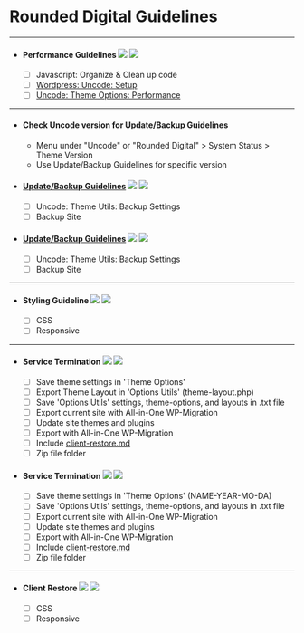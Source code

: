 # Rounded Digital Guidelines

---

- #### Performance Guidelines ![](https://img.shields.io/badge/Uncode-1.7.5-blue.svg) ![](https://img.shields.io/badge/Date-2018.03.05-brightgreen.svg)
  - [ ] Javascript: Organize & Clean up code
  - [ ] [Wordpress: Uncode: Setup](docs/wordpress-uncode-setup.md)
  - [ ] [Uncode: Theme Options: Performance](docs/performance.md)

---

- #### Check Uncode version for Update/Backup Guidelines
  - Menu under "Uncode" or "Rounded Digital" > System Status > Theme Version
  - Use Update/Backup Guidelines for specific version

- #### [Update/Backup Guidelines](docs/backup-142.md) ![](https://img.shields.io/badge/Uncode-1.4.2-blue.svg) ![](https://img.shields.io/badge/Date-2017.12.12-brightgreen.svg)
  - [ ] Uncode: Theme Utils: Backup Settings
  - [ ] Backup Site

- #### [Update/Backup Guidelines](docs/backup-174.md) ![](https://img.shields.io/badge/Uncode-1.7.4+-blue.svg) ![](https://img.shields.io/badge/Date-2018.03.05-brightgreen.svg)
  - [ ] Uncode: Theme Utils: Backup Settings
  - [ ] Backup Site

---

- #### Styling Guideline ![](https://img.shields.io/badge/Version-1.0-blue.svg) ![](https://img.shields.io/badge/Date-2017.12.12-brightgreen.svg)
  - [ ] CSS
  - [ ] Responsive

---

- #### Service Termination ![](https://img.shields.io/badge/Uncode-1.4.2-blue.svg) ![](https://img.shields.io/badge/Date-2017.12.12-brightgreen.svg)
  - [ ] Save theme settings in 'Theme Options'
  - [ ] Export Theme Layout in 'Options Utils' (theme-layout.php)
  - [ ] Save 'Options Utils' settings, theme-options, and layouts in .txt file
  - [ ] Export current site with All-in-One WP-Migration
  - [ ] Update site themes and plugins
  - [ ] Export with All-in-One WP-Migration
  - [ ] Include [client-restore.md](docs/client-restore.md)
  - [ ] Zip file folder

- #### Service Termination ![](https://img.shields.io/badge/Uncode-1.7.4-blue.svg) ![](https://img.shields.io/badge/Date-2018.03.05-brightgreen.svg)
  - [ ] Save theme settings in 'Theme Options' (NAME-YEAR-MO-DA)
  - [ ] Save 'Options Utils' settings, theme-options, and layouts in .txt file
  - [ ] Export current site with All-in-One WP-Migration
  - [ ] Update site themes and plugins
  - [ ] Export with All-in-One WP-Migration
  - [ ] Include [client-restore.md](docs/client-restore.md)
  - [ ] Zip file folder

---
- #### Client Restore ![](https://img.shields.io/badge/Uncode-1.7.4-blue.svg) ![](https://img.shields.io/badge/Date-2015.03.05-brightgreen.svg)
  - [ ] CSS
  - [ ] Responsive
